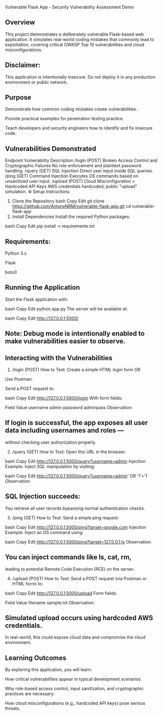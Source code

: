 Vulnerable Flask App - Security Vulnerability Assessment Demo
## Overview
This project demonstrates a deliberately vulnerable Flask-based web application.
It simulates real-world coding mistakes that commonly lead to exploitation, covering critical OWASP Top 10 vulnerabilities and cloud misconfigurations.

## Disclaimer:
This application is intentionally insecure.
Do not deploy it in any production environment or public network.

## Purpose
Demonstrate how common coding mistakes create vulnerabilities.

Provide practical examples for penetration testing practice.

Teach developers and security engineers how to identify and fix insecure code.

## Vulnerabilities Demonstrated

Endpoint	Vulnerability	Description
/login (POST)	Broken Access Control and Cryptographic Failures	No role enforcement and plaintext password handling.
/query (GET)	SQL Injection	Direct user input inside SQL queries.
/ping (GET)	Command Injection	Executes OS commands based on unsanitized user input.
/upload (POST)	Cloud Misconfiguration + Hardcoded API Keys	AWS credentials hardcoded; public "upload" simulation.
⚙️ Setup Instructions
1. Clone the Repository
bash
Copy
Edit
git clone https://github.com/AntonyNRM/vulnerable-flask-app.git
cd vulnerable-flask-app
2. Install Dependencies
Install the required Python packages:

bash
Copy
Edit
pip install -r requirements.txt
## Requirements:

Python 3.x

Flask

boto3

## Running the Application
Start the Flask application with:

bash
Copy
Edit
python app.py
The server will be available at:

bash
Copy
Edit
http://127.0.0.1:5000/
## Note: Debug mode is intentionally enabled to make vulnerabilities easier to observe.

## Interacting with the Vulnerabilities
1. /login (POST)
How to Test:
Create a simple HTML login form OR

Use Postman.

Send a POST request to:

bash
Copy
Edit
http://127.0.0.1:5000/login
With form fields:


Field	Value
username	admin
password	adminpass
Observation:
## If login is successful, the app exposes all user data including usernames and roles —
without checking user authorization properly.

2. /query (GET)
How to Test:
Open this URL in the browser:

bash
Copy
Edit
http://127.0.0.1:5000/query?username=admin
Injection Example:
Inject SQL manipulation by visiting:

bash
Copy
Edit
http://127.0.0.1:5000/query?username=admin' OR '1'='1
Observation:
## SQL Injection succeeds:
You retrieve all user records bypassing normal authentication checks.

3. /ping (GET)
How to Test:
Send a simple ping request:

bash
Copy
Edit
http://127.0.0.1:5000/ping?target=google.com
Injection Example:
Inject an OS command using:

bash
Copy
Edit
http://127.0.0.1:5000/ping?target=127.0.0.1;ls
Observation:
## You can inject commands like ls, cat, rm,
leading to potential Remote Code Execution (RCE) on the server.

4. /upload (POST)
How to Test:
Send a POST request (via Postman or HTML form) to:

bash
Copy
Edit
http://127.0.0.1:5000/upload
Form fields:


Field	Value
filename	sample.txt
Observation:
## Simulated upload occurs using hardcoded AWS credentials.
In real-world, this could expose cloud data and compromise the cloud environment.

## Learning Outcomes
By exploring this application, you will learn:

How critical vulnerabilities appear in typical development scenarios.

Why role-based access control, input sanitization, and cryptographic practices are necessary.

How cloud misconfigurations (e.g., hardcoded API keys) pose serious threats.
